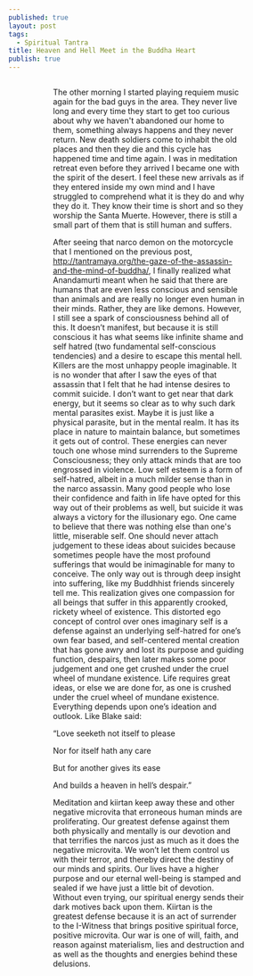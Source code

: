 ```yaml
---
published: true
layout: post
tags: 
  - Spiritual Tantra
title: Heaven and Hell Meet in the Buddha Heart
publish: true
---
```



<figure>
<a href="https://cmdr0.blaucloud.de/index.php/s/Mwh17lfi8UAABBC/download"><img src="https://cmdr0.blaucloud.de/index.php/s/Mwh17lfi8UAABBC/download" alt=""></a>
<figure>


The other morning I started playing requiem music again for the bad guys in the area. They never live long and every time they start to get too curious about why we haven't abandoned our home to them, something always happens and they never return. New death soldiers come to inhabit the old places and then they die and this cycle has happened time and time again. I was in meditation retreat even before they arrived I became one with the spirit of the desert. I feel these new arrivals as if they entered inside my own mind and I have struggled to comprehend what it is they do and why they do it. They know their time is short and so they worship the Santa Muerte. However, there is still a small part of them that is still human and suffers. 

After seeing that narco demon on the motorcycle that I mentioned  on the previous post, <a href="http://tantramaya.org/the-gaze-of-the-assassin-and-the-mind-of-buddha/">http://tantramaya.org/the-gaze-of-the-assassin-and-the-mind-of-buddha/<a/>, I finally realized what Anandamurti meant when he said that there are humans that are even less conscious and sensible than animals and are really no longer even human in their minds. Rather, they are like demons. However, I still see a spark of consciousness behind all of this. It doesn’t manifest, but because it is still conscious it has what seems like infinite shame and self hatred (two fundamental self-conscious tendencies) and a desire to escape this mental hell. Killers are the most unhappy people imaginable.  It is no wonder that after I saw the eyes of that assassin that I felt that he had intense desires to commit suicide. I don’t want to get near that dark energy, but it seems so clear as to why such dark mental parasites exist. Maybe it is just like a physical parasite, but in the mental realm. It has its place in nature to maintain balance, but sometimes it gets out of control. These energies can never touch one whose mind surrenders to the Supreme Consciousness; they only attack minds that are too engrossed in violence.  Low self esteem is a form of self-hatred, albeit in a much milder sense than in the narco assassin. Many good people who lose their confidence and faith in life have opted for this way out of their problems as well, but suicide it was always a victory for the illusionary ego. One came to believe that there was nothing else than one's little, miserable self.  One should never attach judgement to these ideas about suicides because sometimes people have the most profound sufferings that would be inimaginable for many to conceive.  The only way out is through deep insight into suffering, like my Buddhhist friends sincerely tell me. This realization gives one compassion for all beings that suffer in this apparently crooked, rickety wheel of existence. This distorted ego concept of control over ones imaginary self is a defense against an underlying self-hatred for one’s own fear based, and self-centered mental creation that has gone awry and lost its purpose and guiding function, despairs, then later makes some poor judgement and one get crushed under the cruel wheel of mundane existence. Life requires great ideas, or else we are done for, as one is crushed under the cruel wheel of mundane existence.  Everything depends upon one’s ideation and outlook. Like Blake said:

“Love seeketh not itself to please   

Nor for itself hath any care  

But for another gives its ease    

And builds a heaven in hell’s despair.”

Meditation and kiirtan keep away these and other negative microvita that erroneous human minds are proliferating. Our greatest defense against them both physically and mentally is our devotion and that terrifies the narcos just as much as it does the negative microvita. We won’t let them control us with their terror, and thereby direct the destiny of our minds and spirits. Our lives have a higher purpose and our eternal well-being is stamped and sealed if we have just a little bit of devotion.  Without even trying, our spiritual energy sends their dark motives back upon them. Kiirtan is the greatest defense because it is an act of surrender to the I-Witness that brings positive spiritual force, positive microvita. Our war is one of will, faith, and reason against materialism, lies and destruction and as well as the thoughts and energies behind these delusions.
